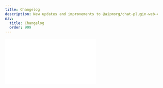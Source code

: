 ```yaml
---
title: Changelog
description: New updates and improvements to @aipmorg/chat-plugin-web-crawler
nav:
  title: Changelog
  order: 999
---
```


<embed src="../CHANGELOG.md"></embed>

